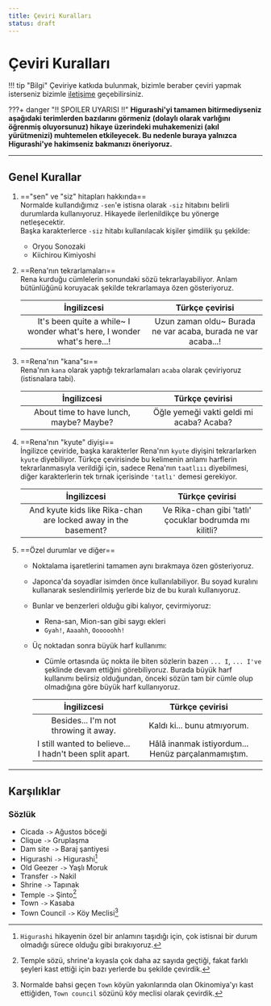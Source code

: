 ```yaml
---
title: Çeviri Kuralları
status: draft
---
```


# Çeviri Kuralları

!!! tip "Bilgi"
	Çeviriye katkıda bulunmak, bizimle beraber çeviri yapmak isterseniz bizimle [iletişime](../../contact.md) geçebilirsiniz.

???+ danger "!! SPOILER UYARISI !!"
	**Higurashi'yi tamamen bitirmediyseniz aşağıdaki terimlerden bazılarını görmeniz (dolaylı olarak varlığını öğrenmiş oluyorsunuz) hikaye üzerindeki muhakemenizi (akıl yürütmenizi) muhtemelen etkileyecek. Bu nedenle buraya yalnızca Higurashi'ye hakimseniz bakmanızı öneriyoruz.**

***

## Genel Kurallar

1.  =="sen" ve "siz" hitapları hakkında==  
    Normalde kullandığımız `-sen`'e istisna olarak `-siz` hitabını belirli durumlarda kullanıyoruz. Hikayede ilerlenildikçe bu yönerge netleşecektir.  
	Başka karakterlerce `-siz` hitabı kullanılacak kişiler şimdilik şu şekilde:
    * Oryou Sonozaki
    * Kiichirou Kimiyoshi
2.  ==Rena'nın tekrarlamaları==  
    Rena kurduğu cümlelerin sonundaki sözü tekrarlayabiliyor. Anlam bütünlüğünü koruyacak şekilde tekrarlamaya özen gösteriyoruz.
    
    |İngilizcesi|Türkçe çevirisi|
    |:---:|:---:|
	|It's been quite a while~ I wonder what's here, I wonder what's here...!|Uzun zaman oldu~ Burada ne var acaba, burada ne var acaba...!|
    
3.  ==Rena'nın "kana"sı==  
    Rena'nın `kana` olarak yaptığı tekrarlamaları `acaba` olarak çeviriyoruz (istisnalara tabi).
    
    |İngilizcesi|Türkçe çevirisi|
    |:---:|:---:|
	|About time to have lunch, maybe? Maybe?|Öğle yemeği vakti geldi mi acaba? Acaba?|
    
4.  ==Rena'nın "kyute" diyişi==  
    İngilizce çeviride, başka karakterler Rena'nın `kyute` diyişini tekrarlarken `kyute` diyebiliyor. Türkçe çevirisinde bu kelimenin anlamı harflerin tekrarlanmasıyla verildiği için, sadece Rena'nın `taatlııı` diyebilmesi, diğer karakterlerin tek tırnak içerisinde `'tatlı'` demesi gerekiyor.

    |İngilizcesi|Türkçe çevirisi|
    |:---:|:---:|
	|And kyute kids like Rika-chan are locked away in the basement?|Ve Rika-chan gibi 'tatlı' çocuklar bodrumda mı kilitli?|
    
5.  ==Özel durumlar ve diğer==
    * Noktalama işaretlerini tamamen aynı bırakmaya özen gösteriyoruz.
    * Japonca'da soyadlar isimden önce kullanılabiliyor. Bu soyad kuralını kullanarak seslendirilmiş yerlerde biz de bu kuralı kullanıyoruz.
    * Bunlar ve benzerleri olduğu gibi kalıyor, çevirmiyoruz:
        * Rena-san, Mion-san gibi saygı ekleri
        * `Gyah!`, `Aaaahh`, `Oooooohh!`
    * Üç noktadan sonra büyük harf kullanımı:
        * Cümle ortasında üç nokta ile biten sözlerin bazen `... I`, `... I've` şeklinde devam ettiğini görebiliyoruz. Burada büyük harf kullanımı belirsiz olduğundan, önceki sözün tam bir cümle olup olmadığına göre büyük harf kullanıyoruz.
        
        |İngilizcesi|Türkçe çevirisi|
        |:---:|:---:|
	    |Besides... I'm not throwing it away.|Kaldı ki... bunu atmıyorum.|
	    |I still wanted to believe... I hadn't been split apart.|Hâlâ inanmak istiyordum... Henüz parçalanmamıştım.|
 

***

## Karşılıklar

### Sözlük

* Cicada `->` Ağustos böceği
* Clique `->` Gruplaşma
* Dam site `->` Baraj şantiyesi
* Higurashi `->` Higurashi[^1]
* Old Geezer `->` Yaşlı Moruk
* Transfer `->` Nakil
* Shrine `->` Tapınak
* Temple `->` Şinto[^2]
* Town `->` Kasaba
* Town Council `->` Köy Meclisi[^3]

[^1]: `Higurashi` hikayenin özel bir anlamını taşıdığı için, çok istisnai bir durum olmadığı sürece olduğu gibi bırakıyoruz.
[^2]: Temple sözü, shrine'a kıyasla çok daha az sayıda geçtiği, fakat farklı şeyleri kast ettiği için bazı yerlerde bu şekilde çevirdik.
[^3]: Normalde bahsi geçen `Town` köyün yakınlarında olan Okinomiya'yı kast ettiğiden, `Town council` sözünü köy meclisi olarak çevirdik.